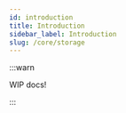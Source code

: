```yaml
---
id: introduction
title: Introduction
sidebar_label: Introduction
slug: /core/storage
---
```


:::warn

WIP docs!

:::